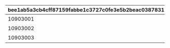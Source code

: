 |bee1ab5a3cb4cff87159fabbe1c3727c0fe3e5b2beac0387831715d092afd499|05cb031242176f8b7ba83010e21294373faf7abddec740a27198863b5ff0aa7b|6d18501aa156909e4bad4ce496a5f3a1493862b0fe519e17c2812bd3c89b8cf1|dcd845e8fa7074280ece24662132b8e6d2ffa82ba8717f560869f97558d7cdad|
| --- | --- | --- | --- |
|10903001|369|1|アーカイブを30%（369問）解放しよう|
|10903002|738|2|アーカイブを60%（738問）解放しよう|
|10903003|1229|3|アーカイブを100%（1229問）解放しよう|